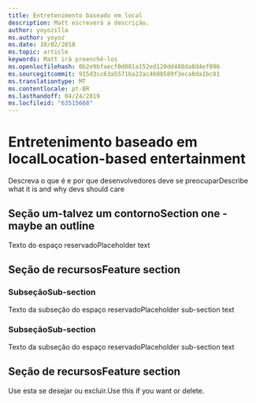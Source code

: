 ```yaml
---
title: Entretenimento baseado em local
description: Matt escreverá a descrição.
author: yoyozilla
ms.author: yoyoz
ms.date: 10/02/2018
ms.topic: article
keywords: Matt irá preenchê-los
ms.openlocfilehash: 0b2e9bfaecf0d881a152ed120dd488da8d4ef096
ms.sourcegitcommit: 915d3cc63a5571ba22ac4608589f3eca8da1bc81
ms.translationtype: MT
ms.contentlocale: pt-BR
ms.lasthandoff: 04/24/2019
ms.locfileid: "63515668"
---
```

# <a name="location-based-entertainment"></a><span data-ttu-id="57851-104">Entretenimento baseado em local</span><span class="sxs-lookup"><span data-stu-id="57851-104">Location-based entertainment</span></span>

<span data-ttu-id="57851-105">Descreva o que é e por que desenvolvedores deve se preocupar</span><span class="sxs-lookup"><span data-stu-id="57851-105">Describe what it is and why devs should care</span></span>

## <a name="section-one---maybe-an-outline"></a><span data-ttu-id="57851-106">Seção um-talvez um contorno</span><span class="sxs-lookup"><span data-stu-id="57851-106">Section one - maybe an outline</span></span>

<span data-ttu-id="57851-107">Texto do espaço reservado</span><span class="sxs-lookup"><span data-stu-id="57851-107">Placeholder text</span></span>

## <a name="feature-section"></a><span data-ttu-id="57851-108">Seção de recursos</span><span class="sxs-lookup"><span data-stu-id="57851-108">Feature section</span></span>

### <a name="sub-section"></a><span data-ttu-id="57851-109">Subseção</span><span class="sxs-lookup"><span data-stu-id="57851-109">Sub-section</span></span>

<span data-ttu-id="57851-110">Texto da subseção do espaço reservado</span><span class="sxs-lookup"><span data-stu-id="57851-110">Placeholder sub-section text</span></span>

### <a name="sub-section"></a><span data-ttu-id="57851-111">Subseção</span><span class="sxs-lookup"><span data-stu-id="57851-111">Sub-section</span></span>

<span data-ttu-id="57851-112">Texto da subseção do espaço reservado</span><span class="sxs-lookup"><span data-stu-id="57851-112">Placeholder sub-section text</span></span>

## <a name="feature-section"></a><span data-ttu-id="57851-113">Seção de recursos</span><span class="sxs-lookup"><span data-stu-id="57851-113">Feature section</span></span>

<span data-ttu-id="57851-114">Use esta se desejar ou excluir.</span><span class="sxs-lookup"><span data-stu-id="57851-114">Use this if you want or delete.</span></span>
